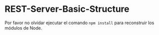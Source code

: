 # REST-Server-Basic-Structure

Por favor no olvidar ejecutar el comando ``` npm install ``` para reconstruir
los módulos de Node.
